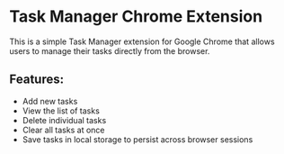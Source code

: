 # Task Manager Chrome Extension

This is a simple Task Manager extension for Google Chrome that allows users to manage their tasks directly from the browser.

## Features:
- Add new tasks
- View the list of tasks
- Delete individual tasks
- Clear all tasks at once
- Save tasks in local storage to persist across browser sessions
